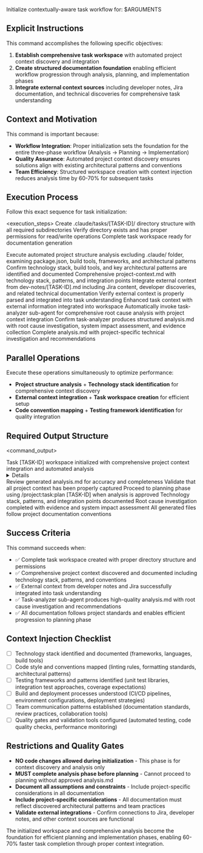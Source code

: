 Initialize contextually-aware task workflow for: $ARGUMENTS

## Explicit Instructions

This command accomplishes the following specific objectives:

1. **Establish comprehensive task workspace** with automated project context discovery and integration
2. **Create structured documentation foundation** enabling efficient workflow progression through analysis, planning, and implementation phases
3. **Integrate external context sources** including developer notes, Jira documentation, and technical discoveries for comprehensive task understanding

## Context and Motivation

This command is important because:

- **Workflow Integration**: Proper initialization sets the foundation for the entire three-phase workflow (Analysis → Planning → Implementation)
- **Quality Assurance**: Automated project context discovery ensures solutions align with existing architectural patterns and conventions
- **Team Efficiency**: Structured workspace creation with context injection reduces analysis time by 60-70% for subsequent tasks

## Execution Process

Follow this exact sequence for task initialization:

<execution_steps>
<step number="1">
<action>Create .claude/tasks/[TASK-ID]/ directory structure with all required subdirectories</action>
<validation>Verify directory exists and has proper permissions for read/write operations</validation>
<output>Complete task workspace ready for documentation generation</output>
</step>

<step number="2">
<action>Execute automated project structure analysis excluding .claude/ folder, examining package.json, build tools, frameworks, and architectural patterns</action>
<validation>Confirm technology stack, build tools, and key architectural patterns are identified and documented</validation>
<output>Comprehensive project-context.md with technology stack, patterns, and integration points</output>
</step>

<step number="3">
<action>Integrate external context from dev-notes/[TASK-ID].md including Jira content, developer discoveries, and related technical documentation</action>
<validation>Verify external context is properly parsed and integrated into task understanding</validation>
<output>Enhanced task context with external information integrated into workspace</output>
</step>

<step number="4">
<action>Automatically invoke task-analyzer sub-agent for comprehensive root cause analysis with project context integration</action>
<validation>Confirm task-analyzer produces structured analysis.md with root cause investigation, system impact assessment, and evidence collection</validation>
<output>Complete analysis.md with project-specific technical investigation and recommendations</output>
</step>
</execution_steps>

## Parallel Operations

Execute these operations simultaneously to optimize performance:

- **Project structure analysis** + **Technology stack identification** for comprehensive context discovery
- **External context integration** + **Task workspace creation** for efficient setup
- **Code convention mapping** + **Testing framework identification** for quality integration

## Required Output Structure

<command_output>

<summary>Task [TASK-ID] workspace initialized with comprehensive project context integration and automated analysis</summary>
<details>
<workspace_created>Complete .claude/tasks/[TASK-ID]/ directory structure</workspace_created>
<project_context_discovered>Technology stack, architectural patterns, code conventions, and testing frameworks identified</project_context_discovered>
<external_context_integrated>Developer notes, Jira content, and technical discoveries incorporated</external_context_integrated>
<analysis_completed>Comprehensive root cause analysis with project-specific context and recommendations</analysis_completed>
</details>
<next_steps>
<step>Review generated analysis.md for accuracy and completeness</step>
<step>Validate that all project context has been properly captured</step>
<step>Proceed to planning phase using /project:task:plan [TASK-ID] when analysis is approved</step>
</next_steps>
<quality_validation>
<context_completeness>Technology stack, patterns, and integration points documented</context_completeness>
<analysis_quality>Root cause investigation completed with evidence and system impact assessment</analysis_quality>
<documentation_standards>All generated files follow project documentation conventions</documentation_standards>
</quality_validation>
</command_output>

## Success Criteria

This command succeeds when:

- ✅ Complete task workspace created with proper directory structure and permissions
- ✅ Comprehensive project context discovered and documented including technology stack, patterns, and conventions
- ✅ External context from developer notes and Jira successfully integrated into task understanding
- ✅ Task-analyzer sub-agent produces high-quality analysis.md with root cause investigation and recommendations
- ✅ All documentation follows project standards and enables efficient progression to planning phase

## Context Injection Checklist

- [ ] Technology stack identified and documented (frameworks, languages, build tools)
- [ ] Code style and conventions mapped (linting rules, formatting standards, architectural patterns)
- [ ] Testing frameworks and patterns identified (unit test libraries, integration test approaches, coverage expectations)
- [ ] Build and deployment processes understood (CI/CD pipelines, environment configurations, deployment strategies)
- [ ] Team communication patterns established (documentation standards, review practices, collaboration tools)
- [ ] Quality gates and validation tools configured (automated testing, code quality checks, performance monitoring)

## Restrictions and Quality Gates

- **NO code changes allowed during initialization** - This phase is for context discovery and analysis only
- **MUST complete analysis phase before planning** - Cannot proceed to planning without approved analysis.md
- **Document all assumptions and constraints** - Include project-specific considerations in all documentation
- **Include project-specific considerations** - All documentation must reflect discovered architectural patterns and team practices
- **Validate external integrations** - Confirm connections to Jira, developer notes, and other context sources are functional

The initialized workspace and comprehensive analysis become the foundation for efficient planning and implementation phases, enabling 60-70% faster task completion through proper context integration.
